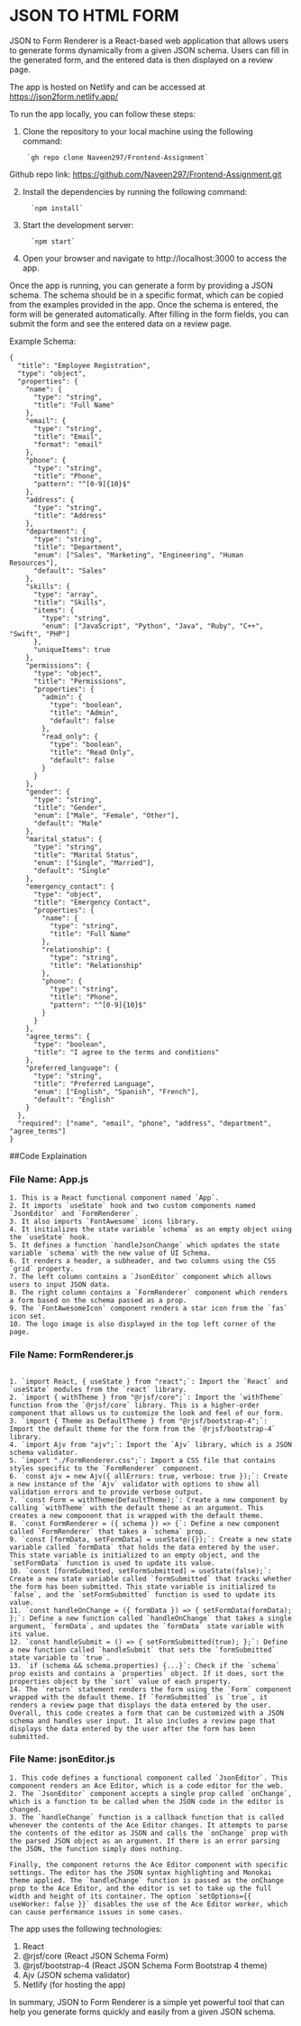 # JSON TO HTML FORM
JSON to Form Renderer is a React-based web application that allows users to generate forms dynamically from a given JSON schema. Users can fill in the generated form, and the entered data is then displayed on a review page.

The app is hosted on Netlify and can be accessed at https://json2form.netlify.app/

To run the app locally, you can follow these steps:

1. Clone the repository to your local machine using the following command:
   
   		`gh repo clone Naveen297/Frontend-Assignment`

Github repo link:  https://github.com/Naveen297/Frontend-Assignment.git
   
2. Install the dependencies by running the following command:

  		 `npm install`
   
3. Start the development server:

  		 `npm start`
   
4. Open your browser and navigate to http://localhost:3000 to access the app.

Once the app is running, you can generate a form by providing a JSON schema. The schema should be in a specific format, which can be copied from the examples provided in the app. Once the schema is entered, the form will be generated automatically. After filling in the form fields, you can submit the form and see the entered data on a review page.

Example Schema:
```
{
  "title": "Employee Registration",
  "type": "object",
  "properties": {
    "name": {
      "type": "string",
      "title": "Full Name"
    },
    "email": {
      "type": "string",
      "title": "Email",
      "format": "email"
    },
    "phone": {
      "type": "string",
      "title": "Phone",
      "pattern": "^[0-9]{10}$"
    },
    "address": {
      "type": "string",
      "title": "Address"
    },
    "department": {
      "type": "string",
      "title": "Department",
      "enum": ["Sales", "Marketing", "Engineering", "Human Resources"],
      "default": "Sales"
    },
    "skills": {
      "type": "array",
      "title": "Skills",
      "items": {
        "type": "string",
        "enum": ["JavaScript", "Python", "Java", "Ruby", "C++", "Swift", "PHP"]
      },
      "uniqueItems": true
    },
    "permissions": {
      "type": "object",
      "title": "Permissions",
      "properties": {
        "admin": {
          "type": "boolean",
          "title": "Admin",
          "default": false
        },
        "read_only": {
          "type": "boolean",
          "title": "Read Only",
          "default": false
        }
      }
    },
    "gender": {
      "type": "string",
      "title": "Gender",
      "enum": ["Male", "Female", "Other"],
      "default": "Male"
    },
    "marital_status": {
      "type": "string",
      "title": "Marital Status",
      "enum": ["Single", "Married"],
      "default": "Single"
    },
    "emergency_contact": {
      "type": "object",
      "title": "Emergency Contact",
      "properties": {
        "name": {
          "type": "string",
          "title": "Full Name"
        },
        "relationship": {
          "type": "string",
          "title": "Relationship"
        },
        "phone": {
          "type": "string",
          "title": "Phone",
          "pattern": "^[0-9]{10}$"
        }
      }
    },
    "agree_terms": {
      "type": "boolean",
      "title": "I agree to the terms and conditions"
    },
    "preferred_language": {
      "type": "string",
      "title": "Preferred Language",
      "enum": ["English", "Spanish", "French"],
      "default": "English"
    }
  },
  "required": ["name", "email", "phone", "address", "department", "agree_terms"]
}
```
##Code Explaination
### File Name: App.js
```
1. This is a React functional component named `App`.
2. It imports `useState` hook and two custom components named `JsonEditor` and `FormRenderer`.
3. It also imports `FontAwesome` icons library.
4. It initializes the state variable `schema` as an empty object using the `useState` hook.
5. It defines a function `handleJsonChange` which updates the state variable `schema` with the new value of UI Schema.
6. It renders a header, a subheader, and two columns using the CSS `grid` property.
7. The left column contains a `JsonEditor` component which allows users to input JSON data.
8. The right column contains a `FormRenderer` component which renders a form based on the schema passed as a prop.
9. The `FontAwesomeIcon` component renders a star icon from the `fas` icon set.
10. The logo image is also displayed in the top left corner of the page.
```
### File Name: FormRenderer.js
```

1. `import React, { useState } from "react";`: Import the `React` and `useState` modules from the `react` library.
2. `import { withTheme } from "@rjsf/core";`: Import the `withTheme` function from the `@rjsf/core` library. This is a higher-order component that allows us to customize the look and feel of our form.
3. `import { Theme as DefaultTheme } from "@rjsf/bootstrap-4";`: Import the default theme for the form from the `@rjsf/bootstrap-4` library.
4. `import Ajv from "ajv";`: Import the `Ajv` library, which is a JSON schema validator.
5. `import "./FormRenderer.css";`: Import a CSS file that contains styles specific to the `FormRenderer` component.
6. `const ajv = new Ajv({ allErrors: true, verbose: true });`: Create a new instance of the `Ajv` validator with options to show all validation errors and to provide verbose output.
7. `const Form = withTheme(DefaultTheme);`: Create a new component by calling `withTheme` with the default theme as an argument. This creates a new component that is wrapped with the default theme.
8. `const FormRenderer = ({ schema }) => {`: Define a new component called `FormRenderer` that takes a `schema` prop.
9. `const [formData, setFormData] = useState({});`: Create a new state variable called `formData` that holds the data entered by the user. This state variable is initialized to an empty object, and the `setFormData` function is used to update its value.
10. `const [formSubmitted, setFormSubmitted] = useState(false);`: Create a new state variable called `formSubmitted` that tracks whether the form has been submitted. This state variable is initialized to `false`, and the `setFormSubmitted` function is used to update its value.
11. `const handleOnChange = ({ formData }) => { setFormData(formData); };`: Define a new function called `handleOnChange` that takes a single argument, `formData`, and updates the `formData` state variable with its value.
12. `const handleSubmit = () => { setFormSubmitted(true); };`: Define a new function called `handleSubmit` that sets the `formSubmitted` state variable to `true`.
13. `if (schema && schema.properties) {...}`: Check if the `schema` prop exists and contains a `properties` object. If it does, sort the properties object by the `sort` value of each property.
14. The `return` statement renders the form using the `Form` component wrapped with the default theme. If `formSubmitted` is `true`, it renders a review page that displays the data entered by the user.
Overall, this code creates a form that can be customized with a JSON schema and handles user input. It also includes a review page that displays the data entered by the user after the form has been submitted.
```
### File Name: jsonEditor.js
```
1. This code defines a functional component called `JsonEditor`. This component renders an Ace Editor, which is a code editor for the web.
2. The `JsonEditor` component accepts a single prop called `onChange`, which is a function to be called when the JSON code in the editor is changed.
3. The `handleChange` function is a callback function that is called whenever the contents of the Ace Editor changes. It attempts to parse the contents of the editor as JSON and calls the `onChange` prop with the parsed JSON object as an argument. If there is an error parsing the JSON, the function simply does nothing.

Finally, the component returns the Ace Editor component with specific settings. The editor has the JSON syntax highlighting and Monokai theme applied. The `handleChange` function is passed as the onChange prop to the Ace Editor, and the editor is set to take up the full width and height of its container. The option `setOptions={{ useWorker: false }}` disables the use of the Ace Editor worker, which can cause performance issues in some cases.
```
The app uses the following technologies:

1. React
2. @rjsf/core (React JSON Schema Form)
3. @rjsf/bootstrap-4 (React JSON Schema Form Bootstrap 4 theme)
4. Ajv (JSON schema validator)
5. Netlify (for hosting the app)

In summary, JSON to Form Renderer is a simple yet powerful tool that can help you generate forms quickly and easily from a given JSON schema.
